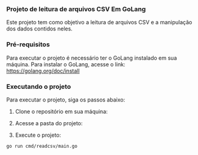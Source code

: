 ### Projeto de leitura de arquivos CSV Em GoLang

Este projeto tem como objetivo a leitura de arquivos CSV e a manipulação dos dados contidos neles.

### Pré-requisitos

Para executar o projeto é necessário ter o GoLang instalado em sua máquina. Para instalar o GoLang, acesse o link: https://golang.org/doc/install

### Executando o projeto

Para executar o projeto, siga os passos abaixo:

1. Clone o repositório em sua máquina:

2. Acesse a pasta do projeto:

3. Execute o projeto:
```
go run cmd/readcsv/main.go
```
